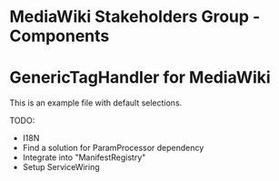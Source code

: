 # MediaWiki Stakeholders Group - Components
# GenericTagHandler for MediaWiki

This is an example file with default selections.

TODO:
- I18N
- Find a solution for ParamProcessor dependency
- Integrate into "ManifestRegistry"
- Setup ServiceWiring

